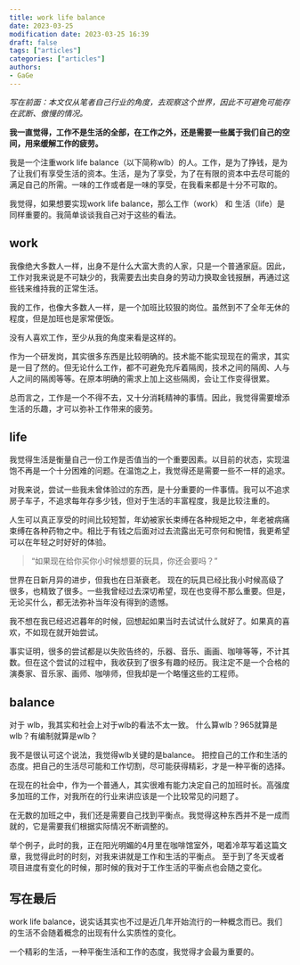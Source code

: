 ```yaml
---
title: work life balance
date: 2023-03-25
modification date: 2023-03-25 16:39
draft: false
tags: ["articles"]
categories: ["articles"]
authors: 
- GaGe
---
```

*写在前面：本文仅从笔者自己行业的角度，去观察这个世界，因此不可避免可能存在武断、傲慢的情况。*

**我一直觉得，工作不是生活的全部，在工作之外，还是需要一些属于我们自己的空间，用来缓解工作的疲劳。**

我是一个注重work life balance（以下简称wlb）的人。工作，是为了挣钱，是为了让我们有享受生活的资本。生活，是为了享受，为了在有限的资本中去尽可能的满足自己的所需。一味的工作或者是一味的享受，在我看来都是十分不可取的。

我觉得，如果想要实现work life balance，那么工作（work） 和 生活（life）是同样重要的。我简单谈谈我自己对于这些的看法。 

## work

我像绝大多数人一样，出身不是什么大富大贵的人家，只是一个普通家庭。因此，工作对我来说是不可缺少的，我需要去出卖自身的劳动力换取金钱报酬，再通过这些钱来维持我的正常生活。

我的工作，也像大多数人一样，是一个加班比较狠的岗位。虽然到不了全年无休的程度，但是加班也是家常便饭。

没有人喜欢工作，至少从我的角度来看是这样的。

作为一个研发岗，其实很多东西是比较明确的。技术能不能实现现在的需求，其实是一目了然的。但无论什么工作，都不可避免充斥着隔阂，技术之间的隔阂、人与人之间的隔阂等等。在原本明确的需求上加上这些隔阂，会让工作变得很累。

总而言之，工作是一个不得不去，又十分消耗精神的事情。因此，我觉得需要增添生活的乐趣，才可以弥补工作带来的疲劳。

## life

我觉得生活是衡量自己一份工作是否值当的一个重要因素。以目前的状态，实现温饱不再是一个十分困难的问题。在温饱之上，我觉得还是需要一些不一样的追求。

对我来说，尝试一些我未曾体验过的东西，是十分重要的一件事情。我可以不追求房子车子，不追求每年存多少钱，但对于生活的丰富程度，我是比较注重的。

人生可以真正享受的时间比较短暂，年幼被家长束缚在各种规矩之中，年老被病痛束缚在各种药物之中。相比于有钱之后面对过去流露出无可奈何和惋惜，我更希望可以在年轻之时好好的体验。

> “如果现在给你买你小时候想要的玩具，你还会要吗？” 

世界在日新月异的进步，但我也在日渐衰老。
现在的玩具已经比我小时候高级了很多，也精致了很多。一些我曾经过去深切希望，现在也变得不那么重要。但是，无论买什么，都无法弥补当年没有得到的遗憾。

我不想在我已经迟迟暮年的时候，回想起如果当时去试试什么就好了。如果真的喜欢，不如现在就开始尝试。

事实证明，很多的尝试都是以失败告终的，乐器、音乐、画画、咖啡等等，不计其数。但在这个尝试的过程中，我收获到了很多有趣的经历。我注定不是一个合格的演奏家、音乐家、画师、咖啡师，但我却是一个略懂这些的工程师。

## balance

对于 wlb，我其实和社会上对于wlb的看法不太一致。
什么算wlb？965就算是wlb？有编制就算是wlb？

我不是很认可这个说法，我觉得wlb关键的是balance。
把控自己的工作和生活的态度。把自己的生活尽可能和工作切割，尽可能获得精彩，才是一种平衡的选择。

在现在的社会中，作为一个普通人，其实很难有能力决定自己的加班时长。高强度多加班的工作，对我所在的行业来讲应该是一个比较常见的问题了。

在无数的加班之中，我们还是需要自己找到平衡点。我觉得这种东西并不是一成而就的，它是需要我们根据实际情况不断调整的。

举个例子，此时的我，正在阳光明媚的4月里在咖啡馆室外，喝着冷萃写着这篇文章，我觉得此时的时刻，对我来讲就是工作和生活的平衡点。
至于到了冬天或者项目进度有变化的时候，那时候的我对于工作生活的平衡点也会随之变化。

## 写在最后

work life balance，说实话其实也不过是近几年开始流行的一种概念而已。我们的生活不会随着概念的出现有什么实质性的变化。

一个精彩的生活，一种平衡生活和工作的态度，我觉得才会最为重要的。

